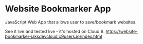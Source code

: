 # Website Bookmarker App
JavaScript Web App that allows user to save/bookmark websites.

See it live and tested live - it's hosted on Cloud 9:
https://website-bookmarker-jaksdevcloud.c9users.io/index.html
